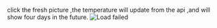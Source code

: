 
click the fresh picture ,the temperature will update from the api ,and will show four days in the future.
![Load failed](weather-application/pic/b22718af-78f5-44ff-85bd-baca1e78561f.gif)
